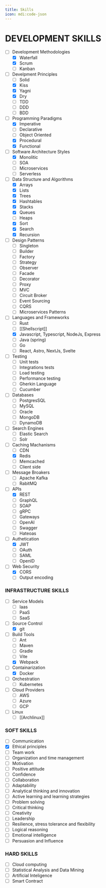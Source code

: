 ```yaml
---
title: Skills
icon: mdi:code-json
---
```


# DEVELOPMENT SKILLS

- [ ] Development Methodologies
	- [x] Waterfall
	- [x] Scrum
	- [ ] Kanban
- [ ] Develpment Principles
	- [ ] Solid
	- [x] Kiss
	- [x] Yagni
	- [x] Dry
	- [ ] TDD
	- [ ] DDD
	- [ ] BDD
- [ ] Programming Paradigms
	- [x] Imperative
	- [ ] Declarative
	- [ ] Object Oriented
	- [x] Procedural
	- [x] Functional
- [ ] Software Architecture Styles
	- [x] Monolitic
	- [ ] SOA
	- [ ] Microservices
	- [ ] Serverless
- [ ] Data Structure and Algorithms
	- [x] Arrays
	- [x] Lists
	- [x] Trees
	- [x] Hashtables
	- [x] Stacks
	- [x] Queues
	- [ ] Heaps
	- [x] Sort
	- [x] Search
	- [x] Recursion
- [ ] Design Patterns
	- [ ] Singleton
	- [ ] Builder
	- [ ] Factory
	- [ ] Strategy
	- [ ] Observer
	- [ ] Facade
	- [ ] Decorator
	- [ ] Proxy
	- [ ] MVC
	- [ ] Circuit Broker
	- [ ] Event Sourcing
	- [ ] CQRS
	- [ ] Microservices Patterns
- [ ] Languages and Frameworks
	- [ ] Rust
	- [ ] [[Shellscript]]
	- [x] Javascript, Typescript, NodeJs, Express
	- [ ] Java (spring)
	- [ ] Go
	- [ ] React, Astro, NextJs, Svelte
- [ ] Testing
	- [ ] Unit tests
	- [ ] Integrations tests
	- [ ] Load testing
	- [ ] Performance testing
	- [ ] Gherkin Language
	- [ ] Cucumber
- [ ] Databases
	- [ ] PostgresSQL
	- [ ] MySQL
	- [ ] Oracle
	- [ ] MongoDB
	- [ ] DynamoDB
- [ ] Search Engines
	- [ ] Elastic Search
	- [ ] Solr
- [ ] Caching Machanisms
	- [ ] CDN
	- [x] Redis
	- [ ] Memcached
	- [ ] Client side
- [ ] Message Broakers
	- [ ] Apache Kafka
	- [ ] RabitMQ
- [ ] APIs
	- [x] REST
	- [ ] GraphQL
	- [ ] SOAP
	- [ ] gRPC
	- [ ] Gateways
	- [ ] OpenAI
	- [ ] Swagger
	- [ ] Hateoas
- [ ] Authetication
	- [x] JWT
	- [ ] OAuth
	- [ ] SAML
	- [ ] OpenID
- [ ] Web Security
	- [x] CORS
	- [ ] Output encoding

### INFRASTRUCTURE SKILLS

- [ ] Service Models
	- [ ] Iaas
	- [ ] PaaS
	- [ ] SaaS
- [ ] Source Control
	- [x] git
- [ ] Build Tools
	- [ ] Ant
	- [ ] Maven
	- [ ] Gradle
	- [ ] Vite
	- [x] Webpack
- [ ] Containarization
	- [x] Docker
- [ ] Orchestration
	- [ ] Kubernetes
- [ ] Cloud Providers
	- [ ] AWS
	- [ ] Azure
	- [ ] GCP
- [ ] Linux
	- [ ] [[Archlinux]]

### SOFT SKILLS

- [ ] Communication
- [x] Ethical principles
- [ ] Team work
- [ ] Organization and time management
- [ ] Motivation
- [ ] Positive attitude
- [ ] Confidence
- [ ] Collaboration
- [ ] Adaptability
- [ ] Analytical thinking and innovation
- [ ] Active learning and learning strategies
- [ ] Problem solving
- [ ] Critical thinking
- [ ] Creativity
- [ ] Leadership
- [ ] Resilience, stress tolerance and flexibility
- [ ] Logical reasoning
- [ ] Emotional intelligence
- [ ] Persuasion and Influence

### HARD SKILLS

- [ ] Cloud computing
- [ ] Statistical Analysis and Data Mining
- [ ] Artificial Inteligence
- [ ] Smart Contract